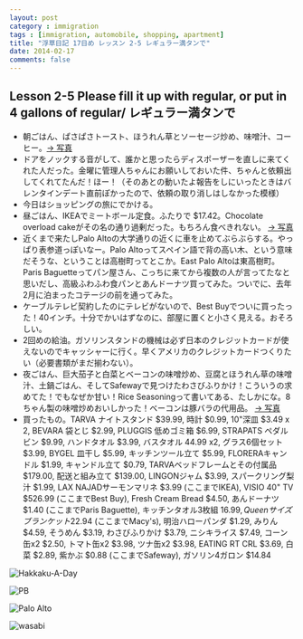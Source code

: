```yaml
---
layout: post
category : immigration
tags : [immigration, automobile, shopping, apartment]
title: "浮草日記 17日め レッスン 2-5 レギュラー満タンで"
date: 2014-02-17
comments: false
---
```

## Lesson 2-5 Please fill it up with regular, or put in 4 gallons of regular/ レギュラー満タンで

* 朝ごはん、ぱさぱさトースト、ほうれん草とソーセージ炒め、味噌汁、コーヒー。[-> 写真](http://instagram.com/p/kiOqj0FDWR/)
* ドアをノックする音がして、誰かと思ったらディスポーザーを直しに来てくれた人だった。金曜に管理人ちゃんにお願いしておいた件、ちゃんと依頼出してくれてたんだ！ほー！（そのあとの動いたよ報告をしにいったときはバレンタインデート直前ぽかったので、依頼の取り消しはしなかった模様） &nbsp; 
* 今日はショッピングの旅にでかける。&nbsp; 
* 昼ごはん、IKEAでミートボール定食。ふたりで $17.42。Chocolate overload cakeがその名の通り過剰だった。もちろん食べきれない。 [-> 写真](http://instagram.com/p/kiO_uWFDWj/)
* 近くまで来たしPalo Altoの大学通りの近くに車を止めてぶらぶらする。やっぱり表参道っぽいなー。Palo Altoってスペイン語で背の高い木、という意味だそうな、ということは高樹町ってとこか。East Palo Altoは東高樹町。Paris Baguetteってパン屋さん、こっちに来てから複数の人が言ってたなと思いだし、高級ふわふわ食パンとあんドーナツ買ってみた。ついでに、去年2月に泊まったコテージの前を通ってみた。
* ケーブルテレビ契約したのにテレビがないので、Best Buyでついに買ったった！40インチ。十分でかいはずなのに、部屋に置くと小さく見える。おそろしい。
* 2回めの給油。ガソリンスタンドの機械は必ず日本のクレジットカードが使えないのでキャッシャーに行く。早くアメリカのクレジットカードつくりたい（必要書類がまだ揃わない）。
* 夜ごはん、巨大茄子と白菜とベーコンの味噌炒め、豆腐とほうれん草の味噌汁、土鍋ごはん、そしてSafewayで見つけたわさびふりかけ！こういうの求めてた！でもなぜか甘い！Rice Seasoningって書いてある、たしかにな。8ちゃん製の味噌炒めおいしかった！ベーコンは豚バラの代用品。 [-> 写真](http://instagram.com/p/kp7-QilDe8/)
* 買ったもの。TARVA ナイトスタンド $39.99, 時計 $0.99, 10"深皿 $3.49 x 2, BEVARA 袋とじ $2.99, PLUGGIS 低めゴミ箱 $6.99, STRAPATS ペダルビン $9.99, ハンドタオル $3.99, バスタオル 44.99 x2, グラス6個セット $3.99, BYGEL 皿干し $5.99, キッチンツール立て $5.99, FLORERAキャンドル $1.99, キャンドル立て $0.79, TARVAベッドフレームとその付属品 $179.00, 配送と組み立て $139.00, LINGONジャム $3.99, スパークリング梨汁 $1.99, LAX NAJADサーモンマリネ $3.99 (ここまでIKEA), VISIO 40" TV $526.99 (ここまでBest Buy), Fresh Cream Bread $4.50, あんドーナツ $1.40 (ここまでParis Baguette), キッチンタオル3枚組 $16.99, Queenサイズブランケット$22.94 (ここまでMacy's), 明治ハローパンダ $1.29, みりん $4.59, そうめん $3.19, わさびふりかけ $3.79, ニシキライス $7.49, コーン缶x2 $2.50, トマト缶x2 $3.98, ツナ缶x2 $3.98, EATING RT CRL $3.69, 白菜 $2.89, 紫かぶ $0.88 (ここまでSafeway), ガソリン4ガロン $14.84


![Hakkaku-A-Day](https://lh6.googleusercontent.com/-hDZVaRYX_5k/UwWWEKBb2KI/AAAAAAAB6DU/TclZrrGMoDA/w620-h465-no/P1150521.JPG)

![PB](https://lh3.googleusercontent.com/-Hf32DsQpIMs/UwbrJyjofvI/AAAAAAAB6PE/Thn4iDH0me4/w620-h465-no/P1150503.JPG)

![Palo Alto](https://lh3.googleusercontent.com/-2ID5yUhAFwE/UwbrNlNxB8I/AAAAAAAB6PM/QRgXwhweW0A/w620-h465-no/P1150499.JPG)

![wasabi](https://lh6.googleusercontent.com/-LQkn2y9ZgRw/UwbrRgqs4yI/AAAAAAAB6PY/E19f_mDEVOI/w620-h465-no/P1150517.JPG)
